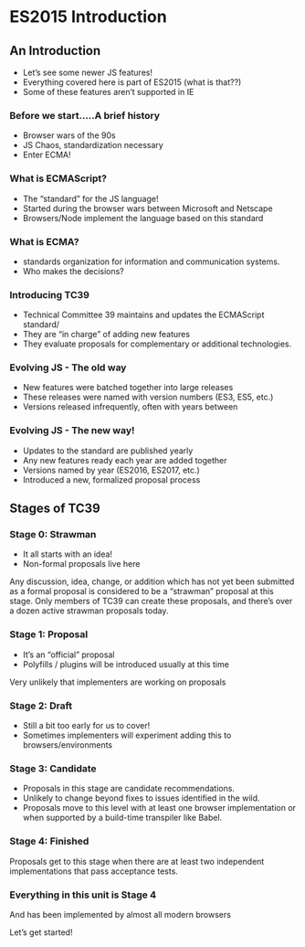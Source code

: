# **ES2015 Introduction**

## **An Introduction**

- Let’s see some newer JS features!
- Everything covered here is part of ES2015 (what is that??)
- Some of these features aren’t supported in IE

### **Before we start…..A brief history**

- Browser wars of the 90s
- JS Chaos, standardization necessary
- Enter ECMA!

### **What is ECMAScript?**

- The “standard” for the JS language!
- Started during the browser wars between Microsoft and Netscape
- Browsers/Node implement the language based on this standard

### **What is ECMA?**

- standards organization for information and communication systems.
- Who makes the decisions?

### **Introducing TC39**

- Technical Committee 39 maintains and updates the ECMAScript standard/
- They are “in charge” of adding new features
- They evaluate proposals for complementary or additional technologies.

### **Evolving JS - The old way**

- New features were batched together into large releases
- These releases were named with version numbers (ES3, ES5, etc.)
- Versions released infrequently, often with years between

### **Evolving JS - The new way!**

- Updates to the standard are published yearly
- Any new features ready each year are added together
- Versions named by year (ES2016, ES2017, etc.)
- Introduced a new, formalized proposal process

## **Stages of TC39**

### **Stage 0: Strawman**

- It all starts with an idea!
- Non-formal proposals live here

Any discussion, idea, change, or addition which has not yet been submitted as a formal proposal is considered to be a “strawman” proposal at this stage. Only members of TC39 can create these proposals, and there’s over a dozen active strawman proposals today.

### **Stage 1: Proposal**

- It’s an “official” proposal
- Polyfills / plugins will be introduced usually at this time

Very unlikely that implementers are working on proposals

### **Stage 2: Draft**

- Still a bit too early for us to cover!
- Sometimes implementers will experiment adding this to browsers/environments

### **Stage 3: Candidate**

- Proposals in this stage are candidate recommendations.
- Unlikely to change beyond fixes to issues identified in the wild.
- Proposals move to this level with at least one browser implementation or when supported by a build-time transpiler like Babel.

### **Stage 4: Finished**

Proposals get to this stage when there are at least two independent implementations that pass acceptance tests.

### **Everything in this unit is Stage 4**

And has been implemented by almost all modern browsers

Let’s get started!
